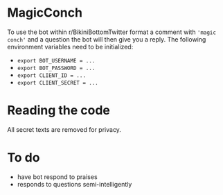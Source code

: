 # MagicConch
To use the bot within r/BikiniBottomTwitter format a comment with `'magic conch'` and a question the bot will then give you a reply. The following environment variables need to be initialized:
 - `export BOT_USERNAME = ...`
 - `export BOT_PASSWORD = ...`
 - `export CLIENT_ID = ...`
 - `export CLIENT_SECRET = ...`

# Reading the code
All secret texts are removed for privacy.

# To do
- have bot respond to praises
- responds to questions semi-intelligently

